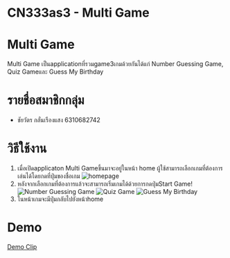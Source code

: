 # CN333as3 - Multi Game
# Multi Game
Multi Game เป็นapplicationที่รวมgame3เกมด้วยกันได้แก่ Number Guessing Game, Quiz Gameและ Guess My Birthday
# รายชื่อสมาชิกกลุ่ม
- ชัยวัตร กลั่นเรืองแสง 6310682742
# วิธีใช้งาน
1. เมื่อเปิดapplicaton Multi Gameขึ้นมาจะอยู่ในหน้า home ผู้ใช้สามารถเลือกเกมที่ต้องการเล่นได้โดยกดที่ปุ่มของชื่อเกม
![homepage](https://drive.google.com/uc?id=1sKoD78LQEIagEuj01G-7ZKTlcuy17L4Y)
2. หลังจากเลือกเกมที่ต้องการแล้วจะสามารถเริ่มเกมได้ด้วยการกดปุ่มStart Game!
![Number Guessing Game](https://drive.google.com/uc?id=1NzPBzAHNDrLqhBgal9l-moUXU0vYz_I8)
![Quiz Game](https://drive.google.com/uc?id=14eeYS92ABGLMxJbUzr1dHcjtUxirzZk3)
![Guess My Birthday](https://drive.google.com/uc?id=1wN6sfb4zshMhSUEPEnglBLjGgoe_x_W9)
3. ในหน้าเกมจะมีปุ่มกลับไปยังหน้าhome
# Demo
[Demo Clip](https://drive.google.com/file/d/1t_vwRgOfb1QO6BiCEewUiaz7isKT7FvX/view?usp=share_link)
